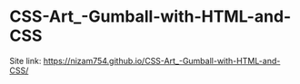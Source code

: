 # CSS-Art\_-Gumball-with-HTML-and-CSS

Site link: https://nizam754.github.io/CSS-Art_-Gumball-with-HTML-and-CSS/
